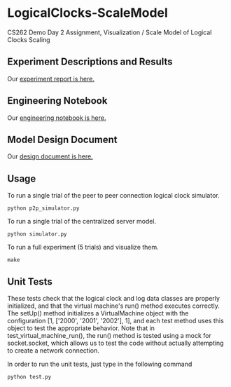 # LogicalClocks-ScaleModel
CS262 Demo Day 2 Assignment, Visualization / Scale Model of Logical Clocks Scaling

## Experiment Descriptions and Results

Our [experiment report is here.](experiments.md)

## Engineering Notebook

Our [engineering notebook is here.](notebook.md)

## Model Design Document

Our [design document is here.](notebook.md)

## Usage

To run a single trial of the peer to peer connection logical clock simulator. 

```
python p2p_simulator.py
```

To run a single trial of the centralized server model.

```
python simulator.py
```

To run a full experiment (5 trials) and visualize them.

```
make
```

## Unit Tests

These tests check that the logical clock and log data classes are properly initialized, and that the virtual machine's run() method executes correctly. The setUp() method initializes a VirtualMachine object with the configuration [1, ['2000', '2001', '2002'], 1], and each test method uses this object to test the appropriate behavior. Note that in test_virtual_machine_run(), the run() method is tested using a mock for socket.socket, which allows us to test the code without actually attempting to create a network connection.

In order to run the unit tests, just type in the following command
```
python test.py
```